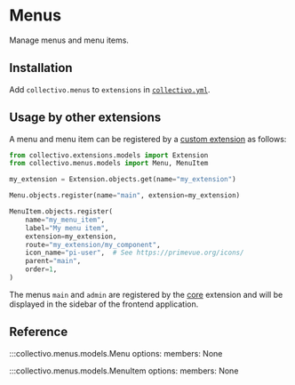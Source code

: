 # Menus

Manage menus and menu items.
## Installation

Add `collectivo.menus` to `extensions` in [`collectivo.yml`](../reference.md#settings).

## Usage by other extensions

A menu and menu item can be registered by a [custom extension](../development.md#develop-custom-extensions) as follows:

```python
from collectivo.extensions.models import Extension
from collectivo.menus.models import Menu, MenuItem

my_extension = Extension.objects.get(name="my_extension")

Menu.objects.register(name="main", extension=my_extension)

MenuItem.objects.register(
    name="my_menu_item",
    label="My menu item",
    extension=my_extension,
    route="my_extension/my_component",
    icon_name="pi-user",  # See https://primevue.org/icons/
    parent="main",
    order=1,
)
```

The menus `main` and `admin` are registered by the [core](core.md) extension and will be displayed in the sidebar of the frontend application.

## Reference

:::collectivo.menus.models.Menu
    options:
        members: None

:::collectivo.menus.models.MenuItem
    options:
        members: None
